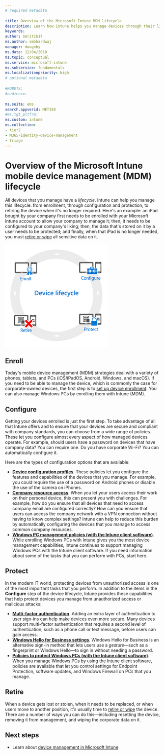 ```yaml
---
# required metadata

title: Overview of the Microsoft Intune MDM lifecycle 
description: Learn how Intune helps you manage devices through their lifecycle - from enrollment, through configuration, to eventual retirement.
keywords:
author: Smritib17
ms.author: smbhardwaj
manager: dougeby
ms.date: 12/04/2018
ms.topic: conceptual
ms.service: microsoft-intune
ms.subservice: fundamentals
ms.localizationpriority: high
# optional metadata

#ROBOTS:
#audience:

ms.suite: ems
search.appverid: MET150
#ms.tgt_pltfrm:
ms.custom: intune
ms.collection:
- tier2
- M365-identity-device-management
- triage
---
```


# Overview of the Microsoft Intune mobile device management (MDM) lifecycle

All devices that you manage have a *lifecycle*. Intune can help you manage this lifecycle: from enrollment, through configuration and protection, to retiring the device when it's no longer required. Here's an example: an iPad bought by your company first needs to be enrolled with your Microsoft Intune account to allow your company to manage it; then, it needs to be configured to your company's liking; then, the data that's stored on it by a user needs to be protected; and finally, when that iPad is no longer needed, you must [retire or wipe](../remote-actions/devices-wipe.md) all sensitive data on it.

![The device lifecycle](./media/device-lifecycle/device-lifecycle.png "the Intune device lifecycle")

## Enroll

Today's mobile device management (MDM) strategies deal with a variety of phones, tablets, and PCs (iOS/iPadOS, Android, Windows, and macOS). If you need to be able to manage the device, which is commonly the case for corporate-owned devices, the first step is to [set up device enrollment](/mem/intune-service/fundamentals/deployment-guide-enrollment). You can also manage Windows PCs by enrolling them with Intune (MDM).

## Configure

Getting your devices enrolled is just the first step. To take advantage of all that Intune offers and to ensure that your devices are secure and compliant with company standards, you can choose from a wide range of policies. These let you configure almost every aspect of how managed devices operate. For example, should users have a password on devices that have company data? You can require one. Do you have corporate Wi-Fi? You can automatically configure it.

Here are the types of configuration options that are available:

- [**Device configuration profiles**](../configuration/device-profiles.md). These policies let you configure the features and capabilities of the devices that you manage. For example, you could require the use of a password on Android phones or disable the use of the camera on iPhones.
- [**Company resource access**](../configuration/device-profiles.md). When you let your users access their work on their personal device, this can present you with challenges. For example, how do you ensure that all devices that need to access company email are configured correctly? How can you ensure that users can access the company network with a VPN connection without having to know complex settings? Intune can help to reduce this burden by automatically configuring the devices that you manage to access common company resources.
- [**Windows PC management policies (with the Intune client software)**](./intune-legacy-pc-client.md). While enrolling Windows PCs with Intune gives you the most device management capabilities, Intune continues to support managing Windows PCs with the Intune client software. If you need information about some of the tasks that you can perform with PCs, start here.

## Protect

In the modern IT world, protecting devices from unauthorized access is one of the most important tasks that you perform. In addition to the items in the **Configure** step of the device lifecycle, Intune provides these capabilities that help protect devices you manage from unauthorized access or malicious attacks:

- [**Multi-factor authentication**](../enrollment/multi-factor-authentication.md). Adding an extra layer of authentication to user sign-ins can help make devices even more secure. Many devices support multi-factor authentication that requires a second level of authentication, such as a phone call or text message, before users can gain access.
- [**Windows Hello for Business settings**](../protect/windows-hello.md). Windows Hello for Business is an alternative sign-in method that lets users use a *gesture*—such as a fingerprint or Windows Hello—to sign in without needing a password.
- [**Policies to protect Windows PCs (with the Intune client software)**](./intune-legacy-pc-client.md). When you manage Windows PCs by using the Intune client software, policies are available that let you control settings for Endpoint Protection, software updates, and Windows Firewall on PCs that you manage.

## Retire

When a device gets lost or stolen, when it needs to be replaced, or when users move to another position, it's usually time to [retire or wipe](../remote-actions/device-management.md) the device. There are a number of ways you can do this—including resetting the device, removing it from management, and wiping the corporate data on it.

## Next steps

- Learn about [device management in Microsoft Intune](../remote-actions/device-management.md)
